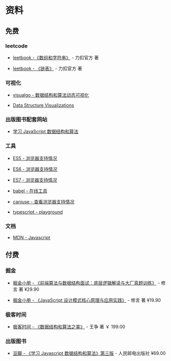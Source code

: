 # 资料

## 免费

### leetcode

- [leetbook -《数组和字符串》](https://leetcode-cn.com/leetbook/detail/array-and-string/) - 力扣官方 著

- [leetbook - 《链表》](https://leetcode-cn.com/leetbook/detail/linked-list/) - 力扣官方 著

### 可视化

- [visualgo - 数据结构和算法动态可视化](https://visualgo.net/zh/)

- [Data Structure Visualizations](https://www.cs.usfca.edu/~galles/visualization/Algorithms.html)

### 出版图书配套网站

- [学习 JavaScript 数据结构和算法](https://javascript-ds-algorithms-book.firebaseapp.com/)

### 工具

- [ES5 - 浏览器支持情况](http://kangax.github.io/compat-table/es5/)

- [ES6 - 浏览器支持情况](http://kangax.github.io/compat-table/es6/)

- [ES7 - 浏览器支持情况](http://kangax.github.io/compat-table/es2016plus/)

- [babel - 在线工具](https://babeljs.io/repl/#?browsers=defaults%2C%20not%20ie%2011%2C%20not%20ie_mob%2011&build=&builtIns=false&corejs=3.6&spec=false&loose=false&code_lz=Q&debug=false&forceAllTransforms=false&shippedProposals=false&circleciRepo=&evaluate=false&fileSize=false&timeTravel=false&sourceType=module&lineWrap=true&presets=env%2Creact%2Cstage-2&prettier=false&targets=&version=7.17.5&externalPlugins=&assumptions=%7B%7D)

- [caniuse - 查看浏览器支持情况](https://caniuse.com/)

- [typescript - playground](https://www.typescriptlang.org/play)

### 文档

- [MDN - Javascript](https://developer.mozilla.org/zh-CN/docs/Web/JavaScript)

## 付费

### 掘金

- [掘金小册 - 《前端算法与数据结构面试：底层逻辑解读与大厂真题训练》](https://juejin.cn/book/6844733800300150797) - 修言 著 ¥29.90

- [掘金小册 - 《JavaScript 设计模式核⼼原理与应⽤实践》](https://juejin.cn/book/6844733790204461070) - 修言 著 ¥19.90

### 极客时间

- [极客时间 - 《数据结构和算法之美》](https://time.geekbang.org/column/100017301) - 王争 著 ￥ 199.00

### 出版图书

- [豆瓣 - 《学习 Javascript 数据结构和算法》第三版](https://book.douban.com/subject/33441631/) - 人民邮电出版社 ¥69.00
